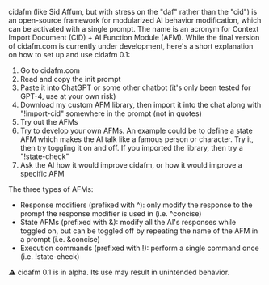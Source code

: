 cidafm (like Sid Affum, but with stress on the "daf" rather than the "cid") is an open-source framework for modularized AI behavior modification, which can be activated with a single prompt. The name is an acronym for Context Import Document (CID) + AI Function Module (AFM). While the final version of cidafm.com is currently under development, here's a short explanation on how to set up and use cidafm 0.1: 
1. Go to cidafm.com
2. Read and copy the init prompt
3. Paste it into ChatGPT or some other chatbot (it's only been tested for GPT-4, use at your own risk)
4. Download my custom AFM library, then import it into the chat along with "!import-cid" somewhere in the prompt (not in quotes)
5. Try out the AFMs
6. Try to develop your own AFMs. An example could be to define a state AFM which makes the AI talk like a famous person or character. Try it, then try toggling it on and off. If you imported the library, then try a "!state-check"
7. Ask the AI how it would improve cidafm, or how it would improve a specific AFM

The three types of AFMs:
- Response modifiers (prefixed with ^): only modify the response to the prompt the response modifier is used in (i.e. ^concise)
- State AFMs (prefixed with &): modify all the AI's responses while toggled on, but can be toggled off by repeating the name of the AFM in a prompt (i.e. &concise)
- Execution commands (prefixed with !): perform a single command once (i.e. !state-check)

⚠️ cidafm 0.1 is in alpha. Its use may result in unintended behavior.
